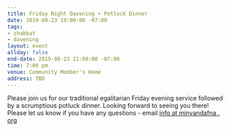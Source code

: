 ```yaml
---
title: Friday Night Davening + Potluck Dinner
date: 2019-08-23 19:00:00 -07:00
tags:
- shabbat
- davening
layout: event
allday: false
end-date: 2019-08-23 21:00:00 -07:00
time: 7:00 pm
venue: Community Member's Home
address: TBD
---
```


Please join us for our traditional egalitarian Friday evening service followed by a scrumptious potluck dinner. 
Looking forward to seeing you there!  Please let us know if you have any questions - email [info at minyandafna . org](mailto:info@minyandafna.org)

